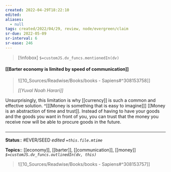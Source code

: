 ```yaml
---
created: 2022-04-29T18:22:10 
edited: 
aliases:
  - null
tags: created/2022/04/29, review, node/evergreen/claim
sr-due: 2022-05-09
sr-interval: 6
sr-ease: 246
---
```

> [!infobox]
`$=customJS.dv_funcs.mentionedIn(dv)`

#### [[Barter economy is limited by speed of communication]]

> ![[10_Sources/Readwise/Books/books - Sapiens#^308153758]]
> 
> <cite>[[Yuval Noah Harari]]</cite>

Unsurprisingly, this limitation is why [[currency]] is such a common and effective solution.
^[[[Money is something that is easy to imagine]]]
[[Money is an abstraction of time and trust]].
Instead of having to have your goods and the goods you want in front of you,
you can trust that the money you receive now will be able to procure goods in the future.

### <hr class="footnote"/>

**Status**:: #EVER/SEED 
*edited `=this.file.mtime`*

**Topics**:: [[economy]], [[barter]], [[communication]], [[money]]
*`$=customJS.dv_funcs.outlinedIn(dv, this)`*

> ![[10_Sources/Readwise/Books/books - Sapiens#^308153757]]